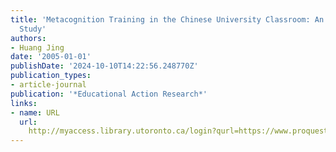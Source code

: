 ```yaml
---
title: 'Metacognition Training in the Chinese University Classroom: An Action Research
  Study'
authors:
- Huang Jing
date: '2005-01-01'
publishDate: '2024-10-10T14:22:56.248770Z'
publication_types:
- article-journal
publication: '*Educational Action Research*'
links:
- name: URL
  url: 
    http://myaccess.library.utoronto.ca/login?qurl=https://www.proquest.com/docview/61883314?accountid=14771&bdid=38382&_bd=Haazo1s6VU7ho96Bg7liGiFcXdI%3D
---
```


